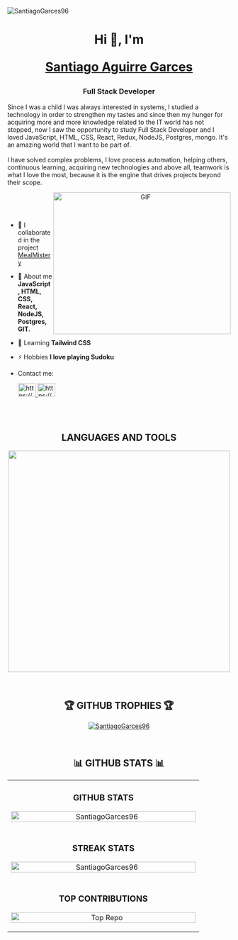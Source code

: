 <p align="left"> <img src="https://komarev.com/ghpvc/?username=SantiagoGarces96&label=Profile%20views&color=0e75b6&style=flat" alt="SantiagoGarces96" /> </p>

<h1 align="center">Hi 👋, I'm <a href="https://100rabhcsmc.github.io/Me.io/" target="blank">
  
Santiago Aguirre Garces</a></h1>

<h3 align="center">Full Stack Developer </h3>

Since I was a child I was always interested in systems, I studied a technology in order to strengthen my tastes and since then my hunger for acquiring more and more knowledge related to the IT world has not stopped, now I saw the opportunity to study Full Stack Developer and I loved JavaScript, HTML, CSS, React, Redux, NodeJS, Postgres, mongo. It's an amazing world that I want to be part of.<br>
<br>
I have solved complex problems, I love process automation, helping others, continuous learning, acquiring new technologies and above all, teamwork is what I love the most, because it is the engine that drives projects beyond their scope.

<a target="_blank" align="center">
  <img align="right" top="500" height="320" width="400" alt="GIF" src="https://media.giphy.com/media/SWoSkN6DxTszqIKEqv/giphy.gif">
</a>

<br>
<br>
<br>
  

- 🔭 I collaborated in the project [MealMistery](https://mealmastery.netlify.app/)

- 💬 About me **JavaScript, HTML, CSS, React, NodeJS, Postgres, GIT.**

- 🌱 Learning **Tailwind CSS**

- ⚡ Hobbies **I love playing Sudoku**

- Contact me: <p align="lenght"> <a href="https://www.linkedin.com/in/santiagogarces01/" target="_blank">
  <img src="https://raw.githubusercontent.com/rahuldkjain/github-profile-readme-generator/master/src/images/icons/Social/linked-in-alt.svg"     alt="https://www.linkedin.com/in/santiagogarces01/" height="30" width="40" />
  </a>
  <a href="https://santiagogarcesstory@gmail.com" target="_blank">
    <img src="https://user-images.githubusercontent.com/76783198/182482940-c4a2a044-de93-4450-b354-9628cbb175c9.svg" alt="https://santiagogarcesstory@gmail.com" height="30" width="40"/>
  </a>
  </p>

<br>
<br>

<h2 align="center">LANGUAGES AND TOOLS</h2> 
<p align="center">
<img width="500px"  src="https://skillicons.dev/icons?i=typescript,js,html,css,react,nextjs,nodejs,express,postgres,mongo,git,vscode,postman,linux,windows&perline=10"  />
</p>
<br />

<h2 align="center">🏆 GITHUB TROPHIES 🏆</h2>
<p align="center">
  <a href=https://github.com/SantiagoGarces96">
     <img src="https://github-profile-trophy.vercel.app/?username=SantiagoGarces96" alt="SantiagoGarces96" />
  </a>
</p>
<br />

<h2 align="center">📊 GITHUB STATS 📊</h2>

<table width="100%">
  <tr>
    <td width="50%">
      <h3 align="center"><strong>GITHUB STATS</strong></h3>
      <p align="center">
  <img width="100%" src="https://github-readme-stats.vercel.app/api?username=SantiagoGarces96&show_icons=true&locale=en" alt="SantiagoGarces96" />
</p>
      </p>
    </td>
  </tr>
  <tr>
    <td width="50%">
      <h3 align="center"><strong>STREAK STATS</strong></h3>
      <p align="center">
  <img width="100%" src="https://github-readme-streak-stats.herokuapp.com/?user=SantiagoGarces96&show_icons=true&locale=en" alt="SantiagoGarces96" />
</p>
  </td>
</tr>
    <td width="50%">
      <h3 align="center"><strong>TOP CONTRIBUTIONS</strong></h3>
      <p align="center">
        <a href="https://github.com/SantiagoGarces96">
          <img width="100%" align="center" src="https://github-contributor-stats.vercel.app/api?username=SantiagoGarces96&limit=3&show_owner=true&combine_all_yearly_contributions=true" alt="Top Repo" />
        </a>
      </p>
    </td>
  </tr>
</table>
